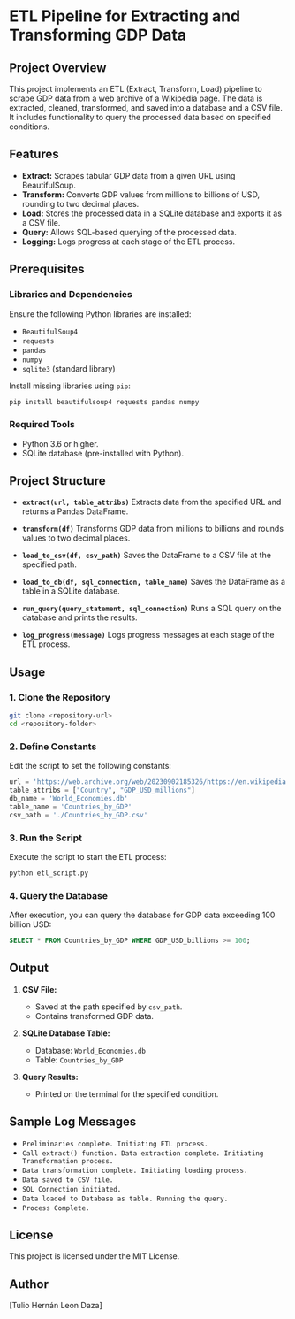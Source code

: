 # ETL Pipeline for Extracting and Transforming GDP Data

## Project Overview
This project implements an ETL (Extract, Transform, Load) pipeline to scrape GDP data from a web archive of a Wikipedia page. The data is extracted, cleaned, transformed, and saved into a database and a CSV file. It includes functionality to query the processed data based on specified conditions.

## Features
- **Extract:** Scrapes tabular GDP data from a given URL using BeautifulSoup.
- **Transform:** Converts GDP values from millions to billions of USD, rounding to two decimal places.
- **Load:** Stores the processed data in a SQLite database and exports it as a CSV file.
- **Query:** Allows SQL-based querying of the processed data.
- **Logging:** Logs progress at each stage of the ETL process.

## Prerequisites
### Libraries and Dependencies
Ensure the following Python libraries are installed:
- `BeautifulSoup4`
- `requests`
- `pandas`
- `numpy`
- `sqlite3` (standard library)

Install missing libraries using `pip`:
```bash
pip install beautifulsoup4 requests pandas numpy
```

### Required Tools
- Python 3.6 or higher.
- SQLite database (pre-installed with Python).

## Project Structure
- **`extract(url, table_attribs)`**
  Extracts data from the specified URL and returns a Pandas DataFrame.

- **`transform(df)`**
  Transforms GDP data from millions to billions and rounds values to two decimal places.

- **`load_to_csv(df, csv_path)`**
  Saves the DataFrame to a CSV file at the specified path.

- **`load_to_db(df, sql_connection, table_name)`**
  Saves the DataFrame as a table in a SQLite database.

- **`run_query(query_statement, sql_connection)`**
  Runs a SQL query on the database and prints the results.

- **`log_progress(message)`**
  Logs progress messages at each stage of the ETL process.

## Usage
### 1. Clone the Repository
```bash
git clone <repository-url>
cd <repository-folder>
```

### 2. Define Constants
Edit the script to set the following constants:
```python
url = 'https://web.archive.org/web/20230902185326/https://en.wikipedia.org/wiki/List_of_countries_by_GDP_%28nominal%29'
table_attribs = ["Country", "GDP_USD_millions"]
db_name = 'World_Economies.db'
table_name = 'Countries_by_GDP'
csv_path = './Countries_by_GDP.csv'
```

### 3. Run the Script
Execute the script to start the ETL process:
```bash
python etl_script.py
```

### 4. Query the Database
After execution, you can query the database for GDP data exceeding 100 billion USD:
```sql
SELECT * FROM Countries_by_GDP WHERE GDP_USD_billions >= 100;
```

## Output
1. **CSV File:**
   - Saved at the path specified by `csv_path`.
   - Contains transformed GDP data.

2. **SQLite Database Table:**
   - Database: `World_Economies.db`
   - Table: `Countries_by_GDP`

3. **Query Results:**
   - Printed on the terminal for the specified condition.

## Sample Log Messages
- `Preliminaries complete. Initiating ETL process.`
- `Call extract() function. Data extraction complete. Initiating Transformation process.`
- `Data transformation complete. Initiating loading process.`
- `Data saved to CSV file.`
- `SQL Connection initiated.`
- `Data loaded to Database as table. Running the query.`
- `Process Complete.`

## License
This project is licensed under the MIT License.

## Author
[Tulio Hernán Leon Daza]

